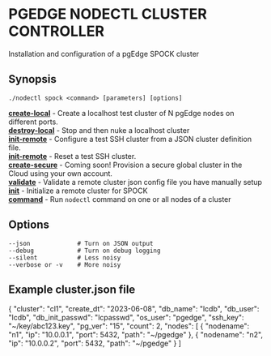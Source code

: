 # PGEDGE NODECTL CLUSTER CONTROLLER
Installation and configuration of a pgEdge SPOCK cluster

## Synopsis
    ./nodectl spock <command> [parameters] [options]   

[**create-local**](doc/cluster-create-local.md)   - Create a localhost test cluster of N pgEdge nodes on different ports.<br>
[**destroy-local**](doc/cluster-destroy-local.md) - Stop and then nuke a localhost cluster<br>
[**init-remote**](doc/cluster-init-remote.md)     - Configure a test SSH cluster from a JSON cluster definition file.<br>
[**init-remote**](doc/cluster-reset-remote.md)    - Reset a test SSH cluster.<br>
[**create-secure**](doc/cluster-create-secure.md) - Coming soon! Provision a secure global cluster in the Cloud using your own account.<br>
[**validate**](doc/cluster-validate.md)           - Validate a remote cluster json config file you have manually setup<br>
[**init**](doc/cluster-init.md)                   - Initialize a remote cluster for SPOCK<br>
[**command**](doc/cluster-command.md)             - Run `nodectl` command on one or all nodes of a cluster<br>

## Options
    --json             # Turn on JSON output
    --debug            # Turn on debug logging
    --silent           # Less noisy
    --verbose or -v    # More noisy

## Example cluster.json file
{
  "cluster": "cl1",
  "create_dt": "2023-06-08",
  "db_name": "lcdb",
  "db_user": "lcdb",
  "db_init_passwd": "lcpasswd",
  "os_user": "pgedge",
  "ssh_key": "~/key/abc123.key",
  "pg_ver": "15",
  "count": 2,
  "nodes": [
    {
      "nodename": "n1",
      "ip": "10.0.0.1",
      "port": 5432,
      "path": "~/pgedge"
    },
    {
      "nodename": "n2",
      "ip": "10.0.0.2",
      "port": 5432,
      "path": "~/pgedge"
    }
  ]


